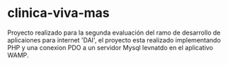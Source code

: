 # clinica-viva-mas

Proyecto realizado para la segunda evaluación del ramo de desarrollo de aplicaiones para internet 
'DAI', el proyecto esta realizado implementando PHP y una conexion PDO a un servidor Mysql levnatdo 
en el aplicativo WAMP.
